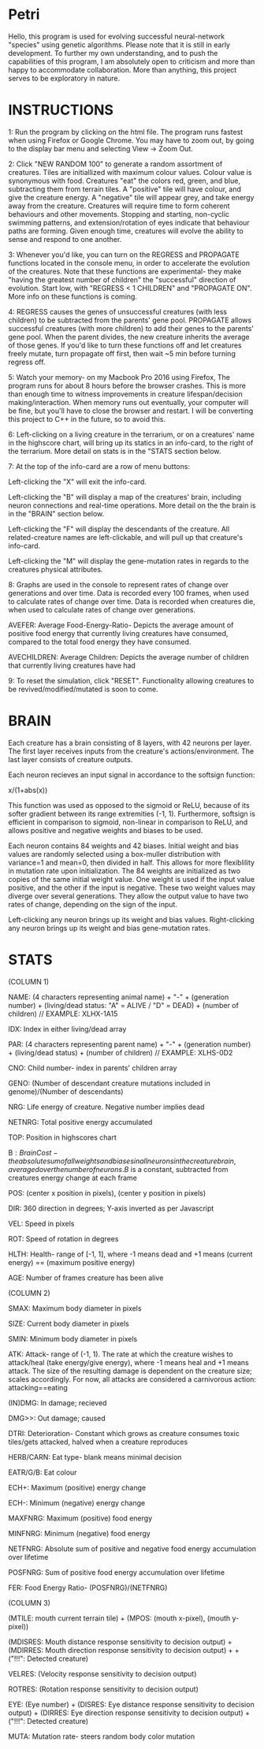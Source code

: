 # Petri
Hello, this program is used for evolving successful neural-network "species" using genetic algorithms. Please note that it is still in early development. To further my own understanding, and to push the capabilities of this program, I am absolutely open to criticism and more than happy to accommodate collaboration. More than anything, this project serves to be exploratory in nature. 

# INSTRUCTIONS

1: Run the program by clicking on the html file. The program runs fastest when using Firefox or Google Chrome. You may have to zoom out, by going to the display bar menu and selecting View -> Zoom Out.

2: Click "NEW RANDOM 100" to generate a random assortment of creatures. Tiles are initiallized with maximum colour values. Colour value  is synonymous with food. Creatures "eat" the colors red, green, and blue, subtracting them from terrain tiles. A "positive" tile will have colour, and give the creature energy. A "negative" tile will appear grey, and take energy away from the creature. Creatures will require time to form coherent behaviours and other movements. Stopping and starting, non-cyclic swimming patterns, and extension/rotation of eyes indicate that behaviour paths are forming. Given enough time, creatures will evolve the ability to sense and respond to one another.

3: Whenever you'd like, you can turn on the REGRESS and PROPAGATE functions located in the console menu, in order to accelerate the evolution of the creatures. Note that these functions are experimental- they make "having the greatest number of children" the "successful" direction of evolution. Start low, with "REGRESS < 1 CHILDREN" and "PROPAGATE ON". More info on these functions is coming.

4: REGRESS causes the genes of unsuccessful creatures (with less children) to be subtracted from the parents' gene pool. PROPAGATE allows successful creatures (with more children) to add their genes to the parents' gene pool. When the parent divides, the new creature inherits the average of those genes. If you'd like to turn these functions off and let creatures freely mutate, turn propagate off first, then wait ~5 min before turning regress off. 

5: Watch your memory- on my Macbook Pro 2016 using Firefox, The program runs for about 8 hours before the browser crashes. This is more than enough time to witness improvements in creature lifespan/decision making/interaction. When memory runs out eventually, your computer will be fine, but you'll have to close the browser and restart. I will be converting this project to C++ in the future, so to avoid this.

6: Left-clicking on a living creature in the terrarium, or on a creatures' name in the highscore chart, will bring up its statics in an info-card, to the right of the terrarium. More detail on stats is in the "STATS section below.

7: At the top of the info-card are a row of menu buttons:

Left-clicking the "X" will exit the info-card. 

Left-clicking the "B" will display a map of the creatures' brain, including neuron connections and real-time operations. More detail on the the brain is in the "BRAIN" section below.

Left-clicking the "F" will display the descendants of the creature. All related-creature names are left-clickable, and will pull up that creature's info-card.

Left-clicking the "M" will display the gene-mutation rates in regards to the creatures physical attributes.

8: Graphs are used in the console to represent rates of change over generations and over time. Data is recorded every 100 frames, when used to calculate rates of change over time. Data is recorded when creatures die, when used to calculate rates of change over generations.

AVEFER: Average Food-Energy-Ratio- Depicts the average amount of positive food energy that currently living creatures have consumed, compared to the total food energy they have consumed.

AVECHILDREN: Average Children: Depicts the average number of children that currently living creatures have had

9: To reset the simulation, click "RESET". Functionality allowing creatures to be revived/modified/mutated is soon to come.

# BRAIN

Each creature has a brain consisting of 8 layers, with 42 neurons per layer. The first layer receives inputs from the creature's actions/environment. The last layer consists of creature outputs.

Each neuron recieves an input signal in accordance to the softsign function:

x/(1+abs(x))

This function was used as opposed to the sigmoid or ReLU, because of its softer gradient between its range extremities (-1, 1). Furthermore, softsign is efficient in comparison to sigmoid, non-linear in comparison to ReLU, and allows positive and negative weights and biases to be used.

Each neuron contains 84 weights and 42 biases. Initial weight and bias values are randomly selected using a box-muller distribution with variance=1 and mean=0, then divided in half. This allows for more flexiblility in mutation rate upon initialization. The 84 weights are initialized as two copies of the same initial weight value. One weight is used if the input value positive, and the other if the input is negative. These two weight values may diverge over several generations. They allow the output value to have two rates of change, depending on the sign of the input.
 
Left-clicking any neuron brings up its weight and bias values. Right-clicking any neuron brings up its weight and bias gene-mutation rates.

# STATS

(COLUMN 1)

NAME: (4 characters representing animal name) + "-" + (generation number) + (living/dead status: "A" = ALIVE / "D" = DEAD) + (number of children) // EXAMPLE: XLHX-1A15

IDX: Index in either living/dead array

PAR: (4 characters representing parent name) + "-" + (generation number) + (living/dead status) + (number of children) // EXAMPLE: XLHS-0D2

CNO: Child number- index in parents' children array

GENO: (Number of descendant creature mutations included in genome)/(Number of descendants)

NRG: Life energy of creature. Negative number implies dead

NETNRG: Total positive energy accumulated

TOP: Position in highscores chart

B$: Brain Cost- the absolute sum of all weights and biases in all neurons in the creature brain, averaged over the number of neurons. B$ is a constant, subtracted from creatures energy change at each frame

POS: (center x position in pixels), (center y position in pixels)

DIR: 360 direction in degrees; Y-axis inverted as per Javascript

VEL: Speed in pixels

ROT: Speed of rotation in degrees

HLTH: Health- range of [-1, 1], where -1 means dead and +1 means (current energy) == (maximum positive energy)

AGE: Number of frames creature has been alive

(COLUMN 2)

SMAX: Maximum body diameter in pixels

SIZE: Current body diameter in pixels

SMIN: Minimum body diameter in pixels

ATK: Attack- range of (-1, 1). The rate at which the creature wishes to attack/heal (take energy/give energy), where -1 means heal and +1 means attack. The size of the resulting damage is dependent on the creature size; scales accordingly. For now, all attacks are considered a carnivorous action: attacking==eating

(IN)DMG: In damage; recieved

DMG>>: Out damage; caused

DTRI: Deterioration- Constant which grows as creature consumes toxic tiles/gets attacked, halved when a creature reproduces

HERB/CARN: Eat type- blank means minimal decision

EATR/G/B: Eat colour

ECH+: Maximum (positive) energy change

ECH-: Minimum (negative) energy change

MAXFNRG: Maximum (positive) food energy

MINFNRG: Minimum (negative) food energy

NETFNRG: Absolute sum of positive and negative food energy accumulation over lifetime

POSFNRG: Sum of positive food energy accumulation over lifetime

FER: Food Energy Ratio- (POSFNRG)/(NETFNRG)

(COLUMN 3)

(MTILE: mouth current terrain tile) + (MPOS: (mouth x-pixel), (mouth y-pixel))

(MDISRES: Mouth distance response sensitivity to decision output) + (MDIRRES: Mouth direction response sensitivity to decision output) +  + ("!!!": Detected creature)

VELRES: (Velocity response sensitivity to decision output)

ROTRES: (Rotation response sensitivity to decision output)

EYE: (Eye number) + (DISRES: Eye distance response sensitivity to decision output) + (DIRRES: Eye direction response sensitivity to decision output) + ("!!!": Detected creature)

MUTA: Mutation rate- steers random body color mutation 
